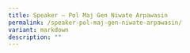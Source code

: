 ```yaml
---
title: Speaker – Pol Maj Gen Niwate Arpawasin
permalink: /speaker-pol-maj-gen-niwate-arpawasin/
variant: markdown
description: ""
---
```

